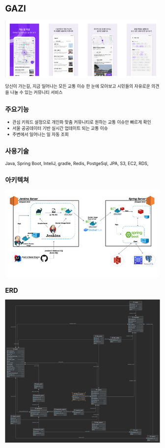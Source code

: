 # GAZI
![gazi.png](gazi.png)

당신이 가는길, 지금 일어나는 모든 교통 이슈 한 눈에 모아보고 시민들의 자유로운 의견을 나눌 수 있는 커뮤니티 서비스
## 주요기능
- 관심 키워드 설정으로 개인화 맞춤 커뮤니티로 원하는 교통 이슈만 빠르게 확인
- 서울 공공데이터 기반 실시간 업데이트 되는 교통 이슈
- 주변에서 일어나는 일 자동 조회

## 사용기술
Java, Spring Boot, InteliJ, gradle, Redis, PostgeSql, JPA, S3, EC2, RDS,

## 아키텍쳐
![architecture.png](architecture.png)

## ERD
![erd.png](erd.png)


